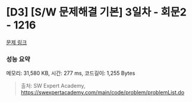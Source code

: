 # [D3] [S/W 문제해결 기본] 3일차 - 회문2 - 1216 

[문제 링크](https://swexpertacademy.com/main/code/problem/problemDetail.do?contestProbId=AV14Rq5aABUCFAYi) 

### 성능 요약

메모리: 31,580 KB, 시간: 277 ms, 코드길이: 1,255 Bytes



> 출처: SW Expert Academy, https://swexpertacademy.com/main/code/problem/problemList.do
